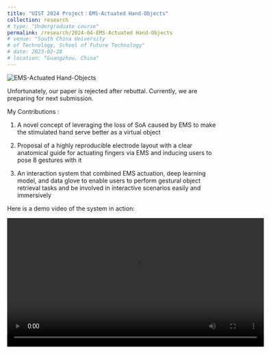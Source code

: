 ```yaml
---
title: "UIST 2024 Project：EMS-Actuated Hand-Objects"
collection: research
# type: "Undergraduate course"
permalink: /research/2024-04-EMS-Actuated Hand-Objects
# venue: "South China University 
# of Technology, School of Future Technology"
# date: 2023-02-28
# location: "Guangzhou, China"
---
```


![EMS-Actuated Hand-Objects](assets/images/TeaserPicture.jpg)


Unfortunately, our paper is rejected after rebuttal. Currently, we are preparing for next submission.

My Contributions :
1.  A novel concept of leveraging the loss of SoA caused by EMS to make the stimulated hand serve better as a virtual
object

2. Proposal of a highly reproducible electrode layout with a clear anatomical guide for actuating fingers via EMS and
inducing users to pose 8 gestures with it

3.  An interaction system that combined EMS actuation, deep learning model, and data glove to enable users to perform
gestural object retrieval tasks and be involved in interactive scenarios easily and immersively

Here is a demo video of the system in action:

<video width="600" controls>
  <source src="/assets/Videos/ExampleVideos.mp4" type="video/mp4">
  Your browser does not support the video tag.
</video>